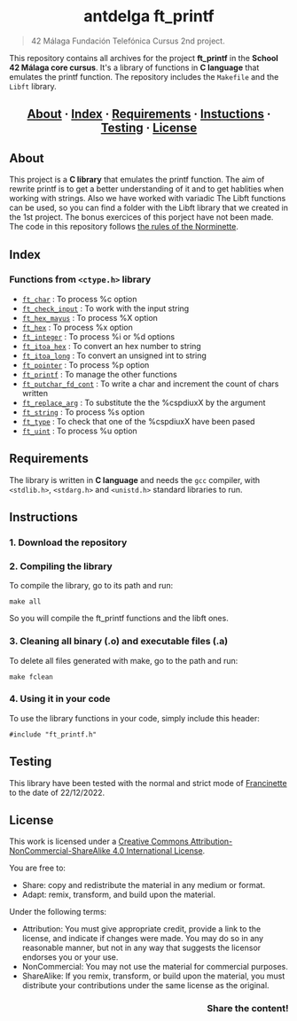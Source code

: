 <h1 align = center>antdelga ft_printf</h1>

> 42 Málaga Fundación Telefónica Cursus  2nd project.

This repository contains all archives for the project __ft_printf__ in the __School 42 Málaga core cursus__. It's a library of functions in __C language__ that emulates the printf function. The repository includes the `Makefile` and the `Libft` library.

<h2 align = center>
	<a href="#about">About</a>
	<span> · </span>
	<a href="#index">Index</a>
	<span> · </span>
	<a href="#requirements">Requirements</a>
	<span> · </span>
	<a href="#instructions">Instuctions</a>
	<span> · </span>
	<a href="#testing">Testing</a>
	<span> · </span>
	<a href="#license">License</a>
</h2>

## About

This project is a __C library__ that emulates the printf function. The aim of rewrite printf is to get a better understanding of it and to get hablities when working with strings. Also we have worked with variadic The Libft functions can be used, so you can find a folder with the Libft library that we created in the 1st project. The bonus exercices of this porject have not been made.
The code in this repository follows [the rules of the Norminette](https://github.com/42School/norminette).

## Index
### Functions from `<ctype.h>` library
* [`ft_char`](https://github.com/ant6n16/printF/blob/main/ft_char.c) : To process %c option
* [`ft_check_input`](https://github.com/ant6n16/printF/blob/main/ft_check_input.c) : To work with the input string
* [`ft_hex_mayus`](https://github.com/ant6n16/printF/blob/main/ft_hex_mayus.c) : To process %X option
* [`ft_hex`](https://github.com/ant6n16/printF/blob/main/ft_hex.c) : To process %x option
* [`ft_integer`](https://github.com/ant6n16/printF/blob/main/ft_integer.c) : To process %i or %d options
* [`ft_itoa_hex`](https://github.com/ant6n16/printF/blob/main/ft_itoa_hex.c) : To convert an hex number to string
* [`ft_itoa_long`](https://github.com/ant6n16/printF/blob/main/ft_itoa_long.c) : To convert an unsigned int to string
* [`ft_pointer`](https://github.com/ant6n16/printF/blob/main/ft_pointer.c) : To process %p option
* [`ft_printf`](https://github.com/ant6n16/printF/blob/main/ft_printf.c) : To manage the other functions
* [`ft_putchar_fd_cont`](https://github.com/ant6n16/printF/blob/main/ft_putchar_fd_cont.c) : To write a char and increment the count of chars written
* [`ft_replace_arg`](https://github.com/ant6n16/printF/blob/main/ft_replace_arg.c) : To substitute the the %cspdiuxX by the argument
* [`ft_string`](https://github.com/ant6n16/printF/blob/main/ft_string.c) : To process %s option
* [`ft_type`](https://github.com/ant6n16/printF/blob/main/ft_type.c) : To check that one of the %cspdiuxX have been pased
* [`ft_uint`](https://github.com/ant6n16/printF/blob/main/ft_uint.c) : To process %u option


## Requirements
The library is written in __C language__ and needs the `gcc` compiler, with `<stdlib.h>`, `<stdarg.h>` and `<unistd.h>` standard libraries to run.

## Instructions

### 1. Download the repository

### 2. Compiling the library

To compile the library, go to its path and run:

```
make all
```

So you will compile the ft_printf functions and the libft ones.

### 3. Cleaning all binary (.o) and executable files (.a)

To delete all files generated with make, go to the path and run:
```
make fclean
```

### 4. Using it in your code

To use the library functions in your code, simply include this header:
```
#include "ft_printf.h"
```

## Testing
This library have been tested with the normal and strict mode of [Francinette](https://github.com/xicodomingues/francinette) to the date of 22/12/2022.

## License
This work is licensed under a [Creative Commons Attribution-NonCommercial-ShareAlike 4.0 International License](http://creativecommons.org/licenses/by-nc-sa/4.0/).

You are free to:
* Share: copy and redistribute the material in any medium or format.
* Adapt: remix, transform, and build upon the material.

Under the following terms:
* Attribution: You must give appropriate credit, provide a link to the license, and indicate if changes were made. You may do so in any reasonable manner, but not in any way that suggests the licensor endorses you or your use.
* NonCommercial: You may not use the material for commercial purposes.
* ShareAlike: If you remix, transform, or build upon the material, you must distribute your contributions under the same license as the original.

<h3 align = right>Share the content!</h3>
